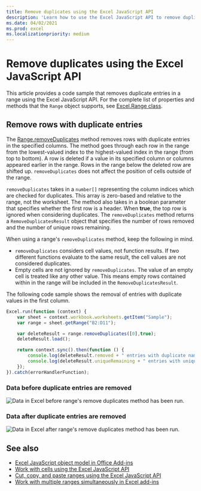 ```yaml
---
title: Remove duplicates using the Excel JavaScript API
description: 'Learn how to use the Excel JavaScript API to remove duplicates.' 
ms.date: 04/02/2021 
ms.prod: excel
ms.localizationpriority: medium
---
```


# Remove duplicates using the Excel JavaScript API

This article provides a code sample that removes duplicate entries in a range using the Excel JavaScript API. For the complete list of properties and methods that the `Range` object supports, see [Excel.Range class](/javascript/api/excel/excel.range).

## Remove rows with duplicate entries

The [Range.removeDuplicates](/javascript/api/excel/excel.range#excel-excel-range-removeduplicates-member(1)) method removes rows with duplicate entries in the specified columns. The method goes through each row in the range from the lowest-valued index to the highest-valued index in the range (from top to bottom). A row is deleted if a value in its specified column or columns appeared earlier in the range. Rows in the range below the deleted row are shifted up. `removeDuplicates` does not affect the position of cells outside of the range.

`removeDuplicates` takes in a `number[]` representing the column indices which are checked for duplicates. This array is zero-based and relative to the range, not the worksheet. The method also takes in a boolean parameter that specifies whether the first row is a header. When **true**, the top row is ignored when considering duplicates. The `removeDuplicates` method returns a `RemoveDuplicatesResult` object that specifies the number of rows removed and the number of unique rows remaining.

When using a range's `removeDuplicates` method, keep the following in mind.

- `removeDuplicates` considers cell values, not function results. If two different functions evaluate to the same result, the cell values are not considered duplicates.
- Empty cells are not ignored by `removeDuplicates`. The value of an empty cell is treated like any other value. This means empty rows contained within in the range will be included in the `RemoveDuplicatesResult`.

The following code sample shows the removal of entries with duplicate values in the first column.

```js
Excel.run(function (context) {
    var sheet = context.workbook.worksheets.getItem("Sample");
    var range = sheet.getRange("B2:D11");

    var deleteResult = range.removeDuplicates([0],true);
    deleteResult.load();

    return context.sync().then(function () {
        console.log(deleteResult.removed + " entries with duplicate names removed.");
        console.log(deleteResult.uniqueRemaining + " entries with unique names remain in the range.");
    });
}).catch(errorHandlerFunction);
```

### Data before duplicate entries are removed

![Data in Excel before range's remove duplicates method has been run.](../images/excel-ranges-remove-duplicates-before.png)

### Data after duplicate entries are removed

![Data in Excel after range's remove duplicates method has been run.](../images/excel-ranges-remove-duplicates-after.png)

## See also

- [Excel JavaScript object model in Office Add-ins](excel-add-ins-core-concepts.md)
- [Work with cells using the Excel JavaScript API](excel-add-ins-cells.md)
- [Cut, copy, and paste ranges using the Excel JavaScript API](excel-add-ins-ranges-cut-copy-paste.md)
- [Work with multiple ranges simultaneously in Excel add-ins](excel-add-ins-multiple-ranges.md)
